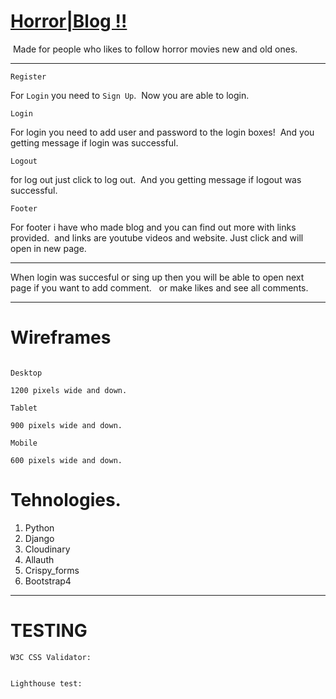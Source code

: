 <a href="https://horrorblog.herokuapp.com/" target="_blank"><h1> Horror|Blog !! </h1></a>


<img src="/workspace/Blog/media/Mainblog.PNG" alt="">
Made for people who likes to follow horror movies new and old ones.

** **

` Register `

For `Login` you need to ` Sign Up `.
<img src="/workspace/Blog/media/signup.PNG" alt="">
Now you are able to login.


` Login `

For login you need to add user and password to the login boxes!
<img src="/workspace/Blog/media/Signin.PNG" alt="">
And you getting message if login was successful.
<img src="/workspace/Blog/media/mgein.PNG" alt="">


` Logout `

for log out just click to log out.
<img src="/workspace/Blog/media/signout.PNG" alt="">
And you getting message if logout was successful.
<img src="/workspace/Blog/media/msgout.PNG" alt="">  


` Footer `

For footer i have who made blog and you can find out more with links provided.
<img src="/workspace/Blog/media/footerblog.PNG" alt="">
and links are youtube videos and website. Just click and will open in new page.

** **

When login was succesful or sing up then you will be able to open next page if you want to add comment.
<img src="/workspace/Blog/media/user.PNG" alt="">
<img src="/workspace/Blog/media/comment.PNG" alt="">
or make likes and see all comments.
<img src="/workspace/Blog/media/likescom.PNG" alt="">

** **

# Wireframes
<img src="/workspace/Blog/media/resp.PNG" alt="">

` Desktop `

    1200 pixels wide and down.

` Tablet `

    900 pixels wide and down.

` Mobile `

    600 pixels wide and down.

# Tehnologies.

1. Python
2. Django
3. Cloudinary
4. Allauth
5. Crispy_forms
6. Bootstrap4

**  **

# TESTING

` W3C CSS Validator: `

<img src="/workspace/Blog/media/Jigsaw.PNG" alt="">

` Lighthouse test: `

<img src="" alt="">

